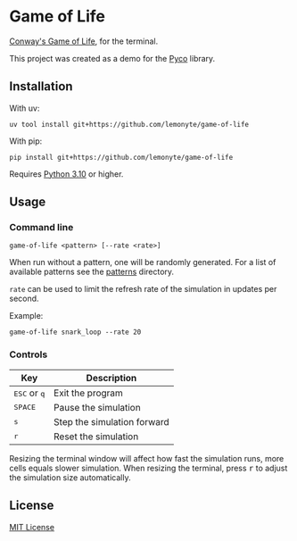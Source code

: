 # Game of Life

[Conway's Game of Life](https://en.wikipedia.org/wiki/Conway%27s_Game_of_Life), for the terminal.

This project was created as a demo for the [Pyco](https://github.com/lemonyte/pyco) library.

## Installation

With uv:

```shell
uv tool install git+https://github.com/lemonyte/game-of-life
```

With pip:

```shell
pip install git+https://github.com/lemonyte/game-of-life
```

Requires [Python 3.10](https://www.python.org/downloads/) or higher.

## Usage

### Command line

```shell
game-of-life <pattern> [--rate <rate>]
```

When run without a pattern, one will be randomly generated.
For a list of available patterns see the [patterns](src/game_of_life/patterns) directory.

`rate` can be used to limit the refresh rate of the simulation in updates per second.

Example:

```shell
game-of-life snark_loop --rate 20
```

### Controls

| Key                            | Description                 |
| ------------------------------ | --------------------------- |
| <kbd>ESC</kbd> or <kbd>q</kbd> | Exit the program            |
| <kbd>SPACE</kbd>               | Pause the simulation        |
| <kbd>s</kbd>                   | Step the simulation forward |
| <kbd>r</kbd>                   | Reset the simulation        |

Resizing the terminal window will affect how fast the simulation runs, more cells equals slower simulation.
When resizing the terminal, press <kbd>r</kbd> to adjust the simulation size automatically.

## License

[MIT License](license.txt)
